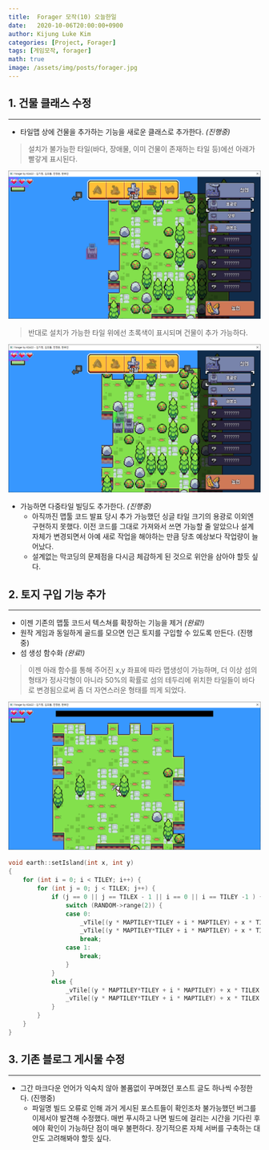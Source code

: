 ```yaml
---
title:  Forager 모작(10) 오늘한일
date:   2020-10-06T20:00:00+0900
author: Kijung Luke Kim
categories: [Project, Forager]
tags: [게임모작, forager]
math: true
image: /assets/img/posts/forager.jpg
---
```


## 1. 건물 클래스 수정
---

- 타일맵 상에 건물을 추가하는 기능을 새로운 클래스로 추가한다. *(진행중)*

> 설치가 불가능한 타일(바다, 장애물, 이미 건물이 존재하는 타일 등)에선 아래가 빨갛게 표시된다.

![20201006-1.png](/assets/img/posts/20201006-1.PNG)

> 반대로 설치가 가능한 타일 위에선 초록색이 표시되며 건물이 추가 가능하다.

![20201006-2.png](/assets/img/posts/20201006-2.PNG)

- 가능하면 다중타일 빌딩도 추가한다. *(진행중)*
  - 아직까진 맵툴 코드 발표 당시 추가 가능했던 싱글 타일 크기의 용광로 이외엔 구현하지 못했다. 이전 코드를 그대로 가져와서 쓰면 가능할 줄 알았으나 설계 자체가 변경되면서 아예 새로 작업을 해야하는 만큼 당초 예상보다 작업량이 늘어났다.
  - 설계없는 막코딩의 문제점을 다시금 체감하게 된 것으로 위안을 삼아야 할듯 싶다.

## 2. 토지 구입 기능 추가
---

- 이젠 기존의 맵툴 코드서 텍스쳐를 확장하는 기능을 제거 *(완료!)*
-  원작 게임과 동일하게 골드를 모으면 인근 토지를 구입할 수 있도록 만든다. (진행중)
- 섬 생성 함수화 *(완료!)*

> 이젠 아래 함수를 통해 주어진 x,y 좌표에 따라 맵생성이 가능하며, 더 이상 섬의 형태가 정사각형이 아니라 50%의 확률로 섬의 테두리에 위치한 타일들이 바다로 변경됨으로써 좀 더 자연스러운 형태를 띄게 되었다. 

![20201006-3.png](/assets/img/posts/20201006-3.PNG)

``` cpp
void earth::setIsland(int x, int y)
{
	for (int i = 0; i < TILEY; i++) {
		for (int j = 0; j < TILEX; j++) {
			if (j == 0 || j == TILEX - 1 || i == 0 || i == TILEY -1 ) {
				switch (RANDOM->range(2)) {
				case 0:
					_vTile[(y * MAPTILEY*TILEY + i * MAPTILEY) + x * TILEX + j].terrKey = "plaintile";
					_vTile[(y * MAPTILEY*TILEY + i * MAPTILEY) + x * TILEX + j].terrainFrameX = RANDOM->range(4);
					break;
				case 1:
					break;
				}
			}
			else {
				_vTile[(y * MAPTILEY*TILEY + i * MAPTILEY) + x * TILEX + j].terrKey = "plaintile";
				_vTile[(y * MAPTILEY*TILEY + i * MAPTILEY) + x * TILEX + j].terrainFrameX = RANDOM->range(4);
			}
		}
	}
}
```



## 3. 기존 블로그 게시물 수정
---

- 그간 마크다운 언어가 익숙치 않아 볼품없이 꾸며졌던 포스트 글도 하나씩 수정한다. (진행중)
  - 파일명 빌드 오류로 인해 과거 게시된 포스트들이 확인조차 불가능했던 버그를 이제서야 발견해 수정했다. 매번 푸시하고 나면 빌드에 걸리는 시간을 기다린 후에야 확인이 가능하단 점이 매우 불편하다. 장기적으론 자체 서버를 구축하는 대안도 고려해봐야 할듯 싶다.